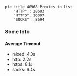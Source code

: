 
```mermaid
pie title 40968 Proxies in list
    "HTTP" : 28603
    "HTTPS": 10807
    "SOCKS" : 8694
```

### Some Info
#### Average Timeout

- mixed: 4.0s
- http: 2.2s
- https: 8.1s
- socks: 6.4s